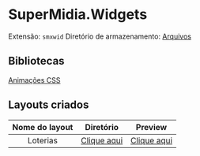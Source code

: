 # SuperMidia.Widgets

Extensão: `smxwid`
Diretório de armazenamento: [Arquivos](http://az01.simix.com.br:81/Arquivos/)

## Bibliotecas

[Animações CSS](_Libraries/ANIMATIONS.md)


## Layouts criados

| Nome do layout |       Diretório         |               Preview             |
|:--------------:|:-----------------------:|:---------------------------------:|
|Loterias        | [Clique aqui](Loteria) |[Clique aqui](Loteria/preview.png)|
